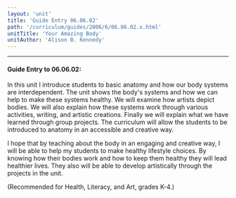```yaml
---
layout: 'unit'
title: 'Guide Entry 06.06.02'
path: '/curriculum/guides/2006/6/06.06.02.x.html'
unitTitle: 'Your Amazing Body'
unitAuthor: 'Alison B. Kennedy'
---
```


<body>
<hr/>
 <h4>
  Guide Entry to 06.06.02:
 </h4>
 <p>
  In this unit I introduce students to basic anatomy and how our body systems are interdependent. The unit shows the body's systems and how we can help to make these systems healthy. We will examine how artists depict bodies. We will also explain how these systems work through various activities, writing, and artistic creations. Finally we will explain what we have learned through group projects. The curriculum will allow the students to be introduced to anatomy in an accessible and creative way.
 </p>
<p>
  I hope that by teaching about the body in an engaging and creative way, I will be able to help my students to make healthy lifestyle choices. By knowing how their bodies work and how to keep them healthy they will lead healthier lives. They also will be able to develop artistically through the projects in the unit.
 </p>
<p>
  (Recommended for Health, Literacy, and Art, grades K-4.)
 </p>

</body>
